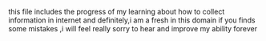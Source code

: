 this file includes the progress of my learning about how to collect information in internet
and definitely,i am a fresh in this  domain
if you finds some mistakes ,i will feel really sorry to hear and improve my ability forever

